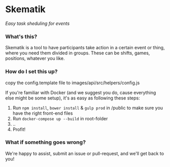 # Skematik
_Easy task sheduling for events_

### What's this?
Skematik is a tool to have participants take action in a certain event or thing, where you need them divided in groups. These can be shifts, games, positions, whatever you like. 

### How do I set this up?

copy the config.template file to images/api/src/helpers/config.js

If you're familiar with Docker (and we suggest you do, cause everything else might be some setup), it's as easy as following these steps:
1) Run `npm install`, `bower install` & `gulp prod` in /public to make sure you have the right front-end files
2) Run `docker-compose up --build` in root-folder
3) ..
4) Profit!

### What if something goes wrong?
We're happy to assist, submit an issue or pull-request, and we'll get back to you!
